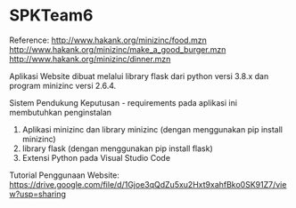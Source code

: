 # SPKTeam6
Reference:
http://www.hakank.org/minizinc/food.mzn
http://www.hakank.org/minizinc/make_a_good_burger.mzn
http://www.hakank.org/minizinc/dinner.mzn

Aplikasi Website dibuat melalui library flask dari python versi 3.8.x dan program minizinc versi 2.6.4.

Sistem Pendukung Keputusan - 
requirements pada aplikasi ini membutuhkan penginstalan
1. Aplikasi minizinc dan library minizinc (dengan menggunakan pip install minizinc)
2. library flask (dengan menggunakan pip install flask)
3. Extensi Python pada Visual Studio Code

Tutorial Penggunaan Website:
https://drive.google.com/file/d/1Gjoe3qQdZu5xu2Hxt9xahfBko0SK91Z7/view?usp=sharing
